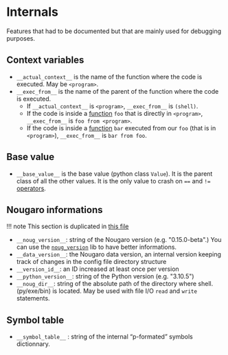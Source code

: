 # Internals

Features that had to be documented but that are mainly used for debugging purposes.

## Context variables
* `__actual_context__` is the name of the function where the code is executed. May be `<program>`.
* `__exec_from__` is the name of the parent of the function where the code is executed.
    * If `__actual_context__` is `<program>`, `__exec_from__` is `(shell)`.
    * If the code is inside a [function](Language/10functions.md) `foo` that is directly in `<program>`, `__exec_from__` is `foo from <program>`.
    * If the code is inside a [function](Language/10functions.md) `bar` executed from our `foo` (that is in `<program>`), `__exec_from__` is `bar from foo`.

## Base value
* `__base_value__` is the base value (python class `Value`). It is the parent class of all the other values. It is the only value to crash on `==` and `!=` [operators](Language/05operators.md#logical-operators).

## Nougaro informations
!!! note
    This section is duplicated in [this file](stdlib/01builtin-variables.md)

* `__noug_version__`: string of the Nougaro version (e.g. "0.15.0-beta".) You can use the [`noug_version`](https://github.com/jd-develop/nougaro/wiki/noug_version) lib to have better informations.
* `__data_version__`: the Nougaro data version, an internal version keeping track of changes in the config file directory structure
* `__version_id__`: an ID increased at least once per version
* `__python_version__`: string of the Python version (e.g. "3.10.5")
* `__noug_dir__`: string of the absolute path of the directory where shell.(py/exe/bin) is located. May be used with file I/O `read` and `write` statements.

## Symbol table
* `__symbol_table__` : string of the internal “p-formated” symbols dictionnary.
